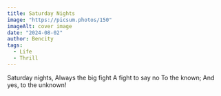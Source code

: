 ```yaml
---
title: Saturday Nights
image: "https://picsum.photos/150"
imageAlt: cover image
date: "2024-08-02"
author: Bencity
tags:
  - Life
  - Thrill
---
```


Saturday nights,
Always the big fight
A fight to say no
To the known;
And yes, to the unknown!
